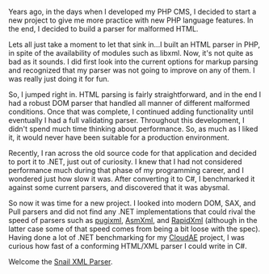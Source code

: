 Years ago, in the days when I developed my PHP CMS, I decided to start a new project to give me more practice with new PHP language features.  In the end, I decided to build a parser for malformed HTML.

Lets all just take a moment to let that sink in...I built an HTML parser in PHP, in spite of the availability of modules such as libxml.  Now, it's not quite as bad as it sounds.  I did first look into the current options for markup parsing and recognized that my parser was not going to improve on any of them.  I was really just doing it for fun.

So, I jumped right in.  HTML parsing is fairly straightforward, and in the end I had a robust DOM parser that handled all manner of different malformed conditions.  Once that was complete, I continued adding functionality until eventually I had a full validating parser.  Throughout this development, I didn't spend much time thinking about performance.  So, as much as I liked it, it would never have been suitable for a production environment.

Recently, I ran across the old source code for that application and decided to port it to .NET, just out of curiosity.  I knew that I had not considered performance much during that phase of my programming career, and I wondered just how slow it was.  After converting it to C#, I benchmarked it against some current parsers, and discovered that it was abysmal.

So now it was time for a new project.  I looked into modern DOM, SAX, and Pull parsers and did not find any .NET implementations that could rival the speed of parsers such as [pugixml][], [AsmXml][], and [RapidXml][] (although in the latter case some of that speed comes from being a bit loose with the spec).  Having done a lot of .NET benchmarking for my [CloudAE][] project, I was curious how fast of a conforming HTML/XML parser I could write in C#.

Welcome the [Snail XML Parser][snail].


[pugixml]: http://pugixml.org/ "pugixml"
[asmxml]: http://tibleiz.net/asm-xml/ "AsmXml"
[rapidxml]: http://rapidxml.sourceforge.net/ "RapidXml"

[cloudae]: /cloudae/  "CloudAE"
[snail]: /snail/  "Snail XML Parser"
